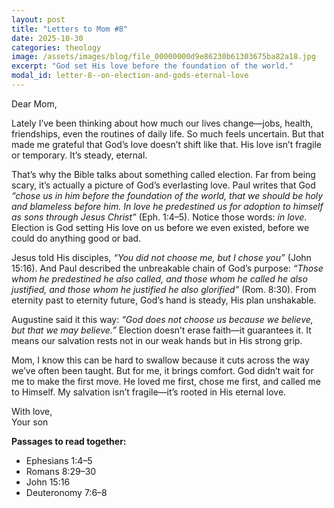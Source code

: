 ```yaml
---
layout: post
title: "Letters to Mom #8"
date: 2025-10-30
categories: theology
image: /assets/images/blog/file_00000000d9e86230b61303675ba82a18.jpg
excerpt: "God set His love before the foundation of the world."
modal_id: letter-8--on-election-and-gods-eternal-love
---
```

Dear Mom,

Lately I’ve been thinking about how much our lives change—jobs, health, friendships, even the routines of daily life. So much feels uncertain. But that made me grateful that God’s love doesn’t shift like that. His love isn’t fragile or temporary. It’s steady, eternal.

That’s why the Bible talks about something called election. Far from being scary, it’s actually a picture of God’s everlasting love. Paul writes that God *“chose us in him before the foundation of the world, that we should be holy and blameless before him. In love he predestined us for adoption to himself as sons through Jesus Christ”* (Eph. 1:4–5). Notice those words: *in love*. Election is God setting His love on us before we even existed, before we could do anything good or bad.

Jesus told His disciples, *“You did not choose me, but I chose you”* (John 15:16). And Paul described the unbreakable chain of God’s purpose: *“Those whom he predestined he also called, and those whom he called he also justified, and those whom he justified he also glorified”* (Rom. 8:30). From eternity past to eternity future, God’s hand is steady, His plan unshakable.

Augustine said it this way: *“God does not choose us because we believe, but that we may believe.”* Election doesn’t erase faith—it guarantees it. It means our salvation rests not in our weak hands but in His strong grip.

Mom, I know this can be hard to swallow because it cuts across the way we’ve often been taught. But for me, it brings comfort. God didn’t wait for me to make the first move. He loved me first, chose me first, and called me to Himself. My salvation isn’t fragile—it’s rooted in His eternal love.

With love,  
Your son

**Passages to read together:**  
- Ephesians 1:4–5  
- Romans 8:29–30  
- John 15:16  
- Deuteronomy 7:6–8

